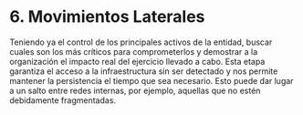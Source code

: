 # 6. Movimientos Laterales

Teniendo ya el control de los principales activos de la entidad, buscar cuales son los más críticos para comprometerlos y demostrar a la organización el impacto real del ejercicio llevado a cabo. Esta etapa garantiza el acceso a la infraestructura sin ser detectado y nos permite mantener la persistencia el tiempo que sea necesario. Esto puede dar lugar a un salto entre redes internas, por ejemplo, aquellas que no estén debidamente fragmentadas.
